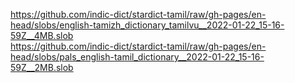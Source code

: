 https://github.com/indic-dict/stardict-tamil/raw/gh-pages/en-head/slobs/english-tamizh_dictionary_tamilvu__2022-01-22_15-16-59Z__4MB.slob  
https://github.com/indic-dict/stardict-tamil/raw/gh-pages/en-head/slobs/pals_english-tamil_dictionary__2022-01-22_15-16-59Z__2MB.slob  

